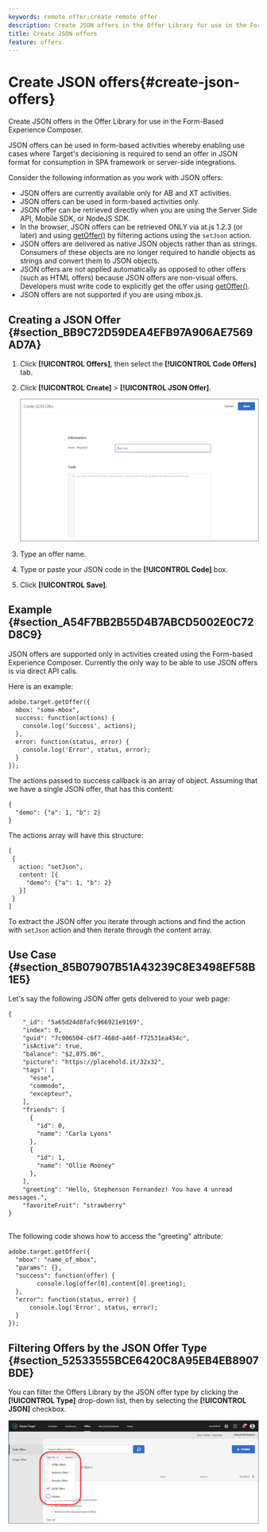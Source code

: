```yaml
---
keywords: remote offer;create remote offer
description: Create JSON offers in the Offer Library for use in the Form-Based Experience Composer.
title: Create JSON offers
feature: offers
---
```


# Create JSON offers{#create-json-offers}

Create JSON offers in the Offer Library for use in the Form-Based Experience Composer.

JSON offers can be used in form-based activities whereby enabling use cases where Target's decisioning is required to send an offer in JSON format for consumption in SPA framework or server-side integrations.

Consider the following information as you work with JSON offers:

* JSON offers are currently available only for AB and XT activities. 
* JSON offers can be used in form-based activities only. 
* JSON offer can be retrieved directly when you are using the Server Side API, Mobile SDK, or NodeJS SDK. 
* In the browser, JSON offers can be retrieved ONLY via at.js 1.2.3 (or later) and using [getOffer()](/help/c-implementing-target/c-implementing-target-for-client-side-web/adobe-target-getoffer.md) by filtering actions using the `setJson` action. 
* JSON offers are delivered as native JSON objects rather than as strings. Consumers of these objects are no longer required to handle objects as strings and convert them to JSON objects. 
* JSON offers are not applied automatically as opposed to other offers (such as HTML offers) because JSON offers are non-visual offers. Developers must write code to explicitly get the offer using [getOffer()](/help/c-implementing-target/c-implementing-target-for-client-side-web/adobe-target-getoffer.md). 
* JSON offers are not supported if you are using mbox.js.

## Creating a JSON Offer {#section_BB9C72D59DEA4EFB97A906AE7569AD7A}

1. Click **[!UICONTROL Offers]**, then select the **[!UICONTROL Code Offers]** tab. 
1. Click **[!UICONTROL Create]** > **[!UICONTROL JSON Offer]**.

   ![](assets/offer-json.png)

1. Type an offer name. 
1. Type or paste your JSON code in the **[!UICONTROL Code]** box. 
1. Click **[!UICONTROL Save]**.

## Example {#section_A54F7BB2B55D4B7ABCD5002E0C72D8C9}

JSON offers are supported only in activities created using the Form-based Experience Composer. Currently the only way to be able to use JSON offers is via direct API calls.

Here is an example:

```
adobe.target.getOffer({ 
  mbox: "some-mbox", 
  success: function(actions) { 
    console.log('Success', actions); 
  }, 
  error: function(status, error) { 
    console.log('Error', status, error); 
  } 
});
```

The actions passed to success callback is an array of object. Assuming that we have a single JSON offer, that has this content:

```
{ 
  "demo": {"a": 1, "b": 2} 
}
```

The actions array will have this structure:

```
[ 
 { 
   action: "setJson", 
   content: [{ 
     "demo": {"a": 1, "b": 2} 
   }] 
 }  
]
```

To extract the JSON offer you iterate through actions and find the action with `setJson` action and then iterate through the content array.

## Use Case {#section_85B07907B51A43239C8E3498EF58B1E5}

Let's say the following JSON offer gets delivered to your web page:

```
{ 
    "_id": "5a65d24d8fafc966921e9169", 
    "index": 0, 
    "guid": "7c006504-c6f7-468d-a46f-f72531ea454c", 
    "isActive": true, 
    "balance": "$2,075.06", 
    "picture": "https://placehold.it/32x32", 
    "tags": [ 
      "esse", 
      "commodo", 
      "excepteur", 
    ], 
    "friends": [ 
      { 
        "id": 0, 
        "name": "Carla Lyons" 
      }, 
      { 
        "id": 1, 
        "name": "Ollie Mooney" 
      }, 
    ], 
    "greeting": "Hello, Stephenson Fernandez! You have 4 unread messages.", 
    "favoriteFruit": "strawberry" 
} 
  
```

The following code shows how to access the "greeting" attribute:

```
adobe.target.getOffer({   
  "mbox": "name_of_mbox", 
  "params": {}, 
  "success": function(offer) {           
        console.log(offer[0].content[0].greeting); 
  },   
  "error": function(status, error) {           
      console.log('Error', status, error); 
  } 
});
```

## Filtering Offers by the JSON Offer Type {#section_52533555BCE6420C8A95EB4EB8907BDE}

You can filter the Offers Library by the JSON offer type by clicking the **[!UICONTROL Type]** drop-down list, then by selecting the **[!UICONTROL JSON]** checkbox.

![](assets/offer-json-filter.png)

